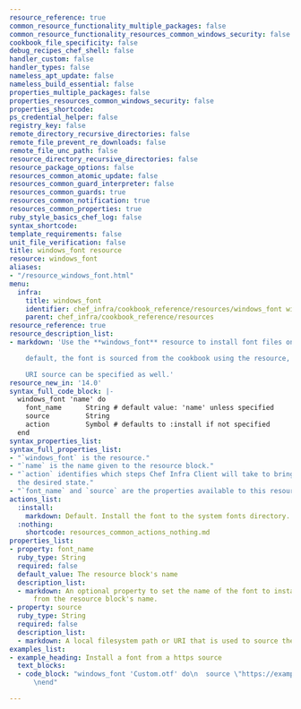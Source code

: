 ```yaml
---
resource_reference: true
common_resource_functionality_multiple_packages: false
common_resource_functionality_resources_common_windows_security: false
cookbook_file_specificity: false
debug_recipes_chef_shell: false
handler_custom: false
handler_types: false
nameless_apt_update: false
nameless_build_essential: false
properties_multiple_packages: false
properties_resources_common_windows_security: false
properties_shortcode: 
ps_credential_helper: false
registry_key: false
remote_directory_recursive_directories: false
remote_file_prevent_re_downloads: false
remote_file_unc_path: false
resource_directory_recursive_directories: false
resource_package_options: false
resources_common_atomic_update: false
resources_common_guard_interpreter: false
resources_common_guards: true
resources_common_notification: true
resources_common_properties: true
ruby_style_basics_chef_log: false
syntax_shortcode: 
template_requirements: false
unit_file_verification: false
title: windows_font resource
resource: windows_font
aliases:
- "/resource_windows_font.html"
menu:
  infra:
    title: windows_font
    identifier: chef_infra/cookbook_reference/resources/windows_font windows_font
    parent: chef_infra/cookbook_reference/resources
resource_reference: true
resource_description_list:
- markdown: 'Use the **windows_font** resource to install font files on Windows. By

    default, the font is sourced from the cookbook using the resource, but a

    URI source can be specified as well.'
resource_new_in: '14.0'
syntax_full_code_block: |-
  windows_font 'name' do
    font_name      String # default value: 'name' unless specified
    source         String
    action         Symbol # defaults to :install if not specified
  end
syntax_properties_list:
syntax_full_properties_list:
- "`windows_font` is the resource."
- "`name` is the name given to the resource block."
- "`action` identifies which steps Chef Infra Client will take to bring the node into
  the desired state."
- "`font_name` and `source` are the properties available to this resource."
actions_list:
  :install:
    markdown: Default. Install the font to the system fonts directory.
  :nothing:
    shortcode: resources_common_actions_nothing.md
properties_list:
- property: font_name
  ruby_type: String
  required: false
  default_value: The resource block's name
  description_list:
  - markdown: An optional property to set the name of the font to install if it differs
      from the resource block's name.
- property: source
  ruby_type: String
  required: false
  description_list:
  - markdown: A local filesystem path or URI that is used to source the font file.
examples_list:
- example_heading: Install a font from a https source
  text_blocks:
  - code_block: "windows_font 'Custom.otf' do\n  source \"https://example.com/Custom.otf\"\
      \nend"

---
```

